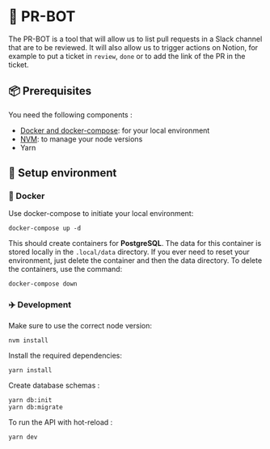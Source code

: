 # :robot: PR-BOT

The PR-BOT is a tool that will allow us to list pull requests in a Slack channel that are to be reviewed. It will also allow us to trigger actions on Notion, for example to put a ticket in `review`, `done` or to add the link of the PR in the ticket.

## 📦 Prerequisites

You need the following components :

- [Docker and docker-compose](https://docs.docker.com/get-docker): for your local environment
- [NVM](https://github.com/nvm-sh/nvm#installing-and-updating): to manage your node versions
- Yarn

## 🚀 Setup environment


### :whale: Docker

Use docker-compose to initiate your local environment:

```
docker-compose up -d
```

This should create containers for **PostgreSQL**. The data for this container is stored locally
in the `.local/data` directory. If you ever need to reset your environment, just delete the container and then the data
directory. To delete the containers, use the command:

```
docker-compose down
```

### :airplane: Development

Make sure to use the correct node version:

```
nvm install
```

Install the required dependencies:

```
yarn install
```

Create database schemas :

```
yarn db:init
yarn db:migrate
```

To run the API with hot-reload :

```
yarn dev
```
